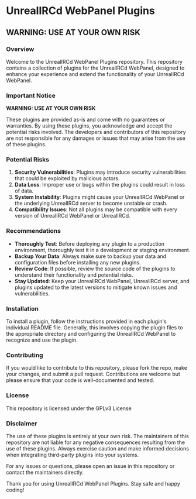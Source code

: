 # UnrealIRCd WebPanel Plugins

## WARNING: USE AT YOUR OWN RISK

### Overview
Welcome to the UnrealIRCd WebPanel Plugins repository. This repository contains a collection of plugins for the UnrealIRCd WebPanel, designed to enhance your experience and extend the functionality of your UnrealIRCd WebPanel.

### Important Notice
**WARNING: USE AT YOUR OWN RISK**

These plugins are provided as-is and come with no guarantees or warranties. By using these plugins, you acknowledge and accept the potential risks involved. The developers and contributors of this repository are not responsible for any damages or issues that may arise from the use of these plugins.

### Potential Risks
1. **Security Vulnerabilities**: Plugins may introduce security vulnerabilities that could be exploited by malicious actors.
2. **Data Loss**: Improper use or bugs within the plugins could result in loss of data.
3. **System Instability**: Plugins might cause your UnrealIRCd WebPanel or the underlying UnrealIRCd server to become unstable or crash.
4. **Compatibility Issues**: Not all plugins may be compatible with every version of UnrealIRCd WebPanel or UnrealIRCd.

### Recommendations
- **Thoroughly Test**: Before deploying any plugin to a production environment, thoroughly test it in a development or staging environment.
- **Backup Your Data**: Always make sure to backup your data and configuration files before installing any new plugins.
- **Review Code**: If possible, review the source code of the plugins to understand their functionality and potential risks.
- **Stay Updated**: Keep your UnrealIRCd WebPanel, UnrealIRCd server, and plugins updated to the latest versions to mitigate known issues and vulnerabilities.

### Installation
To install a plugin, follow the instructions provided in each plugin's individual README file. Generally, this involves copying the plugin files to the appropriate directory and configuring the UnrealIRCd WebPanel to recognize and use the plugin.

### Contributing
If you would like to contribute to this repository, please fork the repo, make your changes, and submit a pull request. Contributions are welcome but please ensure that your code is well-documented and tested.

### License
This repository is licensed under the GPLv3 License

### Disclaimer
The use of these plugins is entirely at your own risk. The maintainers of this repository are not liable for any negative consequences resulting from the use of these plugins. Always exercise caution and make informed decisions when integrating third-party plugins into your systems.

For any issues or questions, please open an issue in this repository or contact the maintainers directly.

Thank you for using UnrealIRCd WebPanel Plugins. Stay safe and happy coding!
